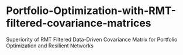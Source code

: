 # Portfolio-Optimization-with-RMT-filtered-covariance-matrices
Superiority of RMT Filtered Data-Driven Covariance Matrix for Portfolio Optimization and Resilient Networks
